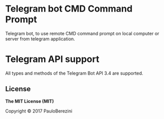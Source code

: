 # Telegram bot CMD Command Prompt

Telegram bot, to use remote CMD command prompt on local computer or server from telegram application.



# Telegram API support

All types and methods of the Telegram Bot API 3.4 are supported.

## License

**The MIT License (MIT)**

Copyright © 2017 PauloBerezini
